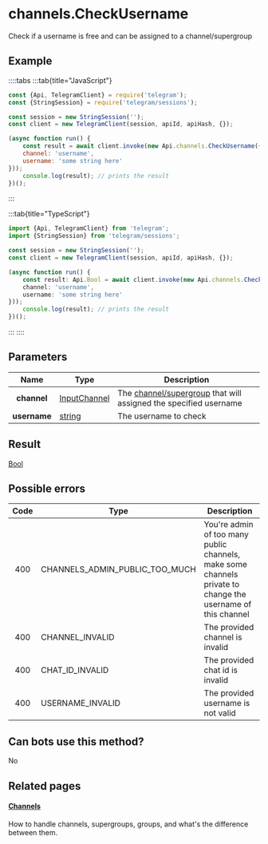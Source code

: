 # channels.CheckUsername

Check if a username is free and can be assigned to a channel/supergroup



## Example

::::tabs
:::tab{title="JavaScript"}
```js
const {Api, TelegramClient} = require('telegram');
const {StringSession} = require('telegram/sessions');

const session = new StringSession('');
const client = new TelegramClient(session, apiId, apiHash, {});

(async function run() {
    const result = await client.invoke(new Api.channels.CheckUsername({
    channel: 'username',
    username: 'some string here'
}));
    console.log(result); // prints the result
})();
```
:::

:::tab{title="TypeScript"}
```ts
import {Api, TelegramClient} from 'telegram';
import {StringSession} from 'telegram/sessions';

const session = new StringSession('');
const client = new TelegramClient(session, apiId, apiHash, {});

(async function run() {
    const result: Api.Bool = await client.invoke(new Api.channels.CheckUsername({
    channel: 'username',
    username: 'some string here'
}));
    console.log(result); // prints the result
})();
```
:::
::::



## Parameters

| Name | Type | Description |
| :--: | ---- | ----------- |
| **channel** | [InputChannel](https://core.telegram.org/type/InputChannel) | The [channel/supergroup](https://core.telegram.org/api/channel) that will assigned the specified username 
| **username** | [string](https://core.telegram.org/type/string) | The username to check 


## Result

[Bool](https://core.telegram.org/type/Bool)



## Possible errors

| Code | Type | Description |
| :--: | ---- | ----------- |
| 400 | CHANNELS\_ADMIN\_PUBLIC\_TOO\_MUCH | You're admin of too many public channels, make some channels private to change the username of this channel 
| 400 | CHANNEL\_INVALID | The provided channel is invalid 
| 400 | CHAT\_ID\_INVALID | The provided chat id is invalid 
| 400 | USERNAME\_INVALID | The provided username is not valid 


## Can bots use this method?

No

## Related pages

#### [Channels](https://core.telegram.org/api/channel)

How to handle channels, supergroups, groups, and what's the difference between them.




